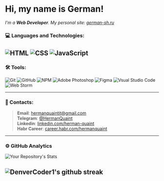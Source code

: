 # Hi, my name is **German**!

_I'm a **Web Developer**._
_My personal site: [german-sh.ru](https://german-sh.ru/)_

### 💻 Languages and Technologies:
![HTML](https://img.shields.io/badge/-HTML-404040?style=flat&logo=html5)
![CSS](https://img.shields.io/badge/-CSS-404040?style=flat&logo=CSS3&logoColor=1572B6)
![JavaScript](https://img.shields.io/badge/-JavaScript-404040?style=flat&logo=javaScript)
---
### 🛠 Tools:
![Git](https://img.shields.io/badge/-Git-404040?style=flat&logo=git)
![GitHub](https://img.shields.io/badge/-GitHub-404040?style=flat&logo=github)
![NPM](https://img.shields.io/badge/-NPM-404040?style=flat&logo=npm)
![Adobe Photoshop](https://img.shields.io/badge/-Photoshop-404040?style=flat&logo=adobe-photoshop)
![Figma](https://img.shields.io/badge/-Figma-404040?style=flat&logo=figma)
![Vsual Studio Code](https://img.shields.io/badge/-Visual_Studio_Code-404040?style=flat&logo=visual-studio-code&logoColor=007ACC)
![Web Storm](https://img.shields.io/badge/-WebStorm-404040?style=flat&logo=WebStorm&logoColor=05c1fd)

---
### 💬 Contacts:
> **Email**: [hermanquaintit@gmail.com](hermanquaintit@gmail.com) <br>
> **Telegram**:  [@HermanQuaint](https://t.me/HermanQuaint)<br>
> **Linkedin**: [linkedin.com/herman-quaint](https://www.linkedin.com/in/herman-quaint-581a951b8/)<br>
> **Habr Career**: [career.habr.com/hermanquaint](https://career.habr.com/hermanquaint)<br>


---
### ⚙️ GitHub Analytics 
![Your Repository's Stats](https://github-readme-stats.vercel.app/api/top-langs/?username=HermanQuaint&theme=radical&layout=compact)

![DenverCoder1's github streak](https://github-readme-streak-stats.herokuapp.com/?user=HermanQuaint&theme=radical)
---

<!-- https://github.com/DenverCoder1/github-readme-streak-stats -->



<!--
**HermanQuaint/HermanQuaint** is a ✨ _special_ ✨ repository because its `README.md` (this file) appears on your GitHub profile.

Here are some ideas to get you started:

- 🔭 I’m currently working on ...
- 🌱 I’m currently learning ...
- 👯 I’m looking to collaborate on ...
- 🤔 I’m looking for help with ...
- 💬 Ask me about ...
- 📫 How to reach me: ...
- 😄 Pronouns: ...
- ⚡ Fun fact: ...
-->
